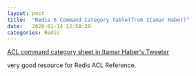 ```yaml
---
layout: post
title:  "Redis 6 Command Category Table(from Itamar Haber)"
date:   2020-01-14 12:58:29
categories: Redis
---
```


[ACL command category sheet in Itamar Haber's Tweeter](https://twitter.com/itamarhaber/status/1217182037414752259?s=20)

very good resource for Redis ACL Reference.

